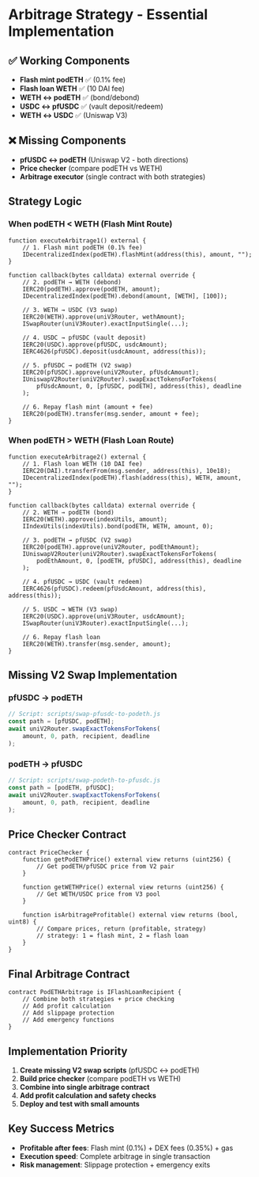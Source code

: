 # Arbitrage Strategy - Essential Implementation

## ✅ Working Components
- **Flash mint podETH** ✅ (0.1% fee)
- **Flash loan WETH** ✅ (10 DAI fee)  
- **WETH ↔ podETH** ✅ (bond/debond)
- **USDC ↔ pfUSDC** ✅ (vault deposit/redeem)
- **WETH ↔ USDC** ✅ (Uniswap V3)

## ❌ Missing Components
- **pfUSDC ↔ podETH** (Uniswap V2 - both directions)
- **Price checker** (compare podETH vs WETH)
- **Arbitrage executor** (single contract with both strategies)

## Strategy Logic

### When podETH < WETH (Flash Mint Route)
```solidity
function executeArbitrage1() external {
    // 1. Flash mint podETH (0.1% fee)
    IDecentralizedIndex(podETH).flashMint(address(this), amount, "");
}

function callback(bytes calldata) external override {
    // 2. podETH → WETH (debond)
    IERC20(podETH).approve(podETH, amount);
    IDecentralizedIndex(podETH).debond(amount, [WETH], [100]);
    
    // 3. WETH → USDC (V3 swap)
    IERC20(WETH).approve(uniV3Router, wethAmount);
    ISwapRouter(uniV3Router).exactInputSingle(...);
    
    // 4. USDC → pfUSDC (vault deposit)
    IERC20(USDC).approve(pfUSDC, usdcAmount);
    IERC4626(pfUSDC).deposit(usdcAmount, address(this));
    
    // 5. pfUSDC → podETH (V2 swap)
    IERC20(pfUSDC).approve(uniV2Router, pfUsdcAmount);
    IUniswapV2Router(uniV2Router).swapExactTokensForTokens(
        pfUsdcAmount, 0, [pfUSDC, podETH], address(this), deadline
    );
    
    // 6. Repay flash mint (amount + fee)
    IERC20(podETH).transfer(msg.sender, amount + fee);
}
```

### When podETH > WETH (Flash Loan Route)  
```solidity
function executeArbitrage2() external {
    // 1. Flash loan WETH (10 DAI fee)
    IERC20(DAI).transferFrom(msg.sender, address(this), 10e18);
    IDecentralizedIndex(podETH).flash(address(this), WETH, amount, "");
}

function callback(bytes calldata) external override {
    // 2. WETH → podETH (bond)
    IERC20(WETH).approve(indexUtils, amount);
    IIndexUtils(indexUtils).bond(podETH, WETH, amount, 0);
    
    // 3. podETH → pfUSDC (V2 swap)
    IERC20(podETH).approve(uniV2Router, podEthAmount);
    IUniswapV2Router(uniV2Router).swapExactTokensForTokens(
        podEthAmount, 0, [podETH, pfUSDC], address(this), deadline
    );
    
    // 4. pfUSDC → USDC (vault redeem)
    IERC4626(pfUSDC).redeem(pfUsdcAmount, address(this), address(this));
    
    // 5. USDC → WETH (V3 swap) 
    IERC20(USDC).approve(uniV3Router, usdcAmount);
    ISwapRouter(uniV3Router).exactInputSingle(...);
    
    // 6. Repay flash loan
    IERC20(WETH).transfer(msg.sender, amount);
}
```

## Missing V2 Swap Implementation

### pfUSDC → podETH
```javascript
// Script: scripts/swap-pfusdc-to-podeth.js
const path = [pfUSDC, podETH];
await uniV2Router.swapExactTokensForTokens(
    amount, 0, path, recipient, deadline
);
```

### podETH → pfUSDC  
```javascript
// Script: scripts/swap-podeth-to-pfusdc.js  
const path = [podETH, pfUSDC];
await uniV2Router.swapExactTokensForTokens(
    amount, 0, path, recipient, deadline
);
```

## Price Checker Contract
```solidity
contract PriceChecker {
    function getPodETHPrice() external view returns (uint256) {
        // Get podETH/pfUSDC price from V2 pair
    }
    
    function getWETHPrice() external view returns (uint256) {
        // Get WETH/USDC price from V3 pool
    }
    
    function isArbitrageProfitable() external view returns (bool, uint8) {
        // Compare prices, return (profitable, strategy)
        // strategy: 1 = flash mint, 2 = flash loan
    }
}
```

## Final Arbitrage Contract
```solidity
contract PodETHArbitrage is IFlashLoanRecipient {
    // Combine both strategies + price checking
    // Add profit calculation
    // Add slippage protection
    // Add emergency functions
}
```

## Implementation Priority
1. **Create missing V2 swap scripts** (pfUSDC ↔ podETH)
2. **Build price checker** (compare podETH vs WETH)  
3. **Combine into single arbitrage contract**
4. **Add profit calculation and safety checks**
5. **Deploy and test with small amounts**

## Key Success Metrics
- **Profitable after fees**: Flash mint (0.1%) + DEX fees (0.35%) + gas
- **Execution speed**: Complete arbitrage in single transaction
- **Risk management**: Slippage protection + emergency exits